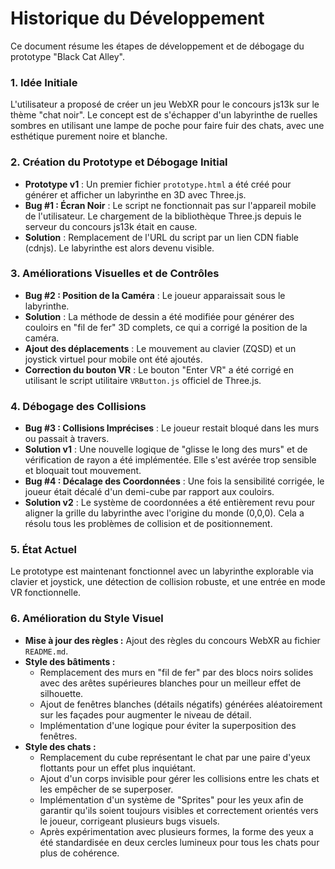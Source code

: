 # Historique du Développement

Ce document résume les étapes de développement et de débogage du prototype "Black Cat Alley".

### 1. Idée Initiale

L'utilisateur a proposé de créer un jeu WebXR pour le concours js13k sur le thème "chat noir". Le concept est de s'échapper d'un labyrinthe de ruelles sombres en utilisant une lampe de poche pour faire fuir des chats, avec une esthétique purement noire et blanche.

### 2. Création du Prototype et Débogage Initial

- **Prototype v1** : Un premier fichier `prototype.html` a été créé pour générer et afficher un labyrinthe en 3D avec Three.js.
- **Bug #1 : Écran Noir** : Le script ne fonctionnait pas sur l'appareil mobile de l'utilisateur. Le chargement de la bibliothèque Three.js depuis le serveur du concours js13k était en cause.
- **Solution** : Remplacement de l'URL du script par un lien CDN fiable (cdnjs). Le labyrinthe est alors devenu visible.

### 3. Améliorations Visuelles et de Contrôles

- **Bug #2 : Position de la Caméra** : Le joueur apparaissait sous le labyrinthe.
- **Solution** : La méthode de dessin a été modifiée pour générer des couloirs en "fil de fer" 3D complets, ce qui a corrigé la position de la caméra.
- **Ajout des déplacements** : Le mouvement au clavier (ZQSD) et un joystick virtuel pour mobile ont été ajoutés.
- **Correction du bouton VR** : Le bouton "Enter VR" a été corrigé en utilisant le script utilitaire `VRButton.js` officiel de Three.js.

### 4. Débogage des Collisions

- **Bug #3 : Collisions Imprécises** : Le joueur restait bloqué dans les murs ou passait à travers.
- **Solution v1** : Une nouvelle logique de "glisse le long des murs" et de vérification de rayon a été implémentée. Elle s'est avérée trop sensible et bloquait tout mouvement.
- **Bug #4 : Décalage des Coordonnées** : Une fois la sensibilité corrigée, le joueur était décalé d'un demi-cube par rapport aux couloirs.
- **Solution v2** : Le système de coordonnées a été entièrement revu pour aligner la grille du labyrinthe avec l'origine du monde (0,0,0). Cela a résolu tous les problèmes de collision et de positionnement.

### 5. État Actuel

Le prototype est maintenant fonctionnel avec un labyrinthe explorable via clavier et joystick, une détection de collision robuste, et une entrée en mode VR fonctionnelle.

### 6. Amélioration du Style Visuel

- **Mise à jour des règles :** Ajout des règles du concours WebXR au fichier `README.md`.
- **Style des bâtiments :**
    - Remplacement des murs en "fil de fer" par des blocs noirs solides avec des arêtes supérieures blanches pour un meilleur effet de silhouette.
    - Ajout de fenêtres blanches (détails négatifs) générées aléatoirement sur les façades pour augmenter le niveau de détail.
    - Implémentation d'une logique pour éviter la superposition des fenêtres.
- **Style des chats :**
    - Remplacement du cube représentant le chat par une paire d'yeux flottants pour un effet plus inquiétant.
    - Ajout d'un corps invisible pour gérer les collisions entre les chats et les empêcher de se superposer.
    - Implémentation d'un système de "Sprites" pour les yeux afin de garantir qu'ils soient toujours visibles et correctement orientés vers le joueur, corrigeant plusieurs bugs visuels.
    - Après expérimentation avec plusieurs formes, la forme des yeux a été standardisée en deux cercles lumineux pour tous les chats pour plus de cohérence.